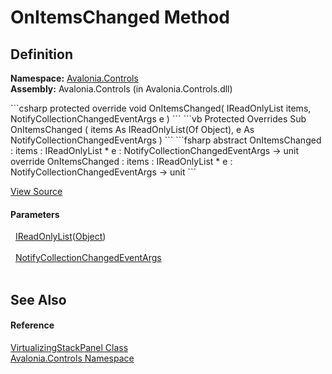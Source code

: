 # OnItemsChanged Method




## Definition
**Namespace:** <a href="N_Avalonia_Controls">Avalonia.Controls</a>  
**Assembly:** Avalonia.Controls (in Avalonia.Controls.dll)

<Tabs groupId="api-code-preview">
<TabItem value="csharp" label="C#">
```csharp
protected override void OnItemsChanged(
	IReadOnlyList<Object?> items,
	NotifyCollectionChangedEventArgs e
)
```
</TabItem>
<TabItem value="vb" label="VB">
```vb
Protected Overrides Sub OnItemsChanged ( 
	items As IReadOnlyList(Of Object),
	e As NotifyCollectionChangedEventArgs
)
```
</TabItem>
<TabItem value="fsharp" label="F#">
```fsharp
abstract OnItemsChanged : 
        items : IReadOnlyList<Object> * 
        e : NotifyCollectionChangedEventArgs -> unit 
override OnItemsChanged : 
        items : IReadOnlyList<Object> * 
        e : NotifyCollectionChangedEventArgs -> unit 
```
</TabItem>
</Tabs>



<a href="https://github.com/AvaloniaUI/Avalonia/tree/master/src/Avalonia.Controls/VirtualizingStackPanel.cs#L258" title="View the source code">View Source</a>



#### Parameters
<dl><dt>  <a href="https://learn.microsoft.com/dotnet/api/system.collections.generic.ireadonlylist-1" target="_blank" rel="noopener noreferrer">IReadOnlyList</a>(<a href="https://learn.microsoft.com/dotnet/api/system.object" target="_blank" rel="noopener noreferrer">Object</a>)</dt><dd> </dd><dt>  <a href="https://learn.microsoft.com/dotnet/api/system.collections.specialized.notifycollectionchangedeventargs" target="_blank" rel="noopener noreferrer">NotifyCollectionChangedEventArgs</a></dt><dd> </dd></dl>

## See Also


#### Reference
<a href="T_Avalonia_Controls_VirtualizingStackPanel">VirtualizingStackPanel Class</a>  
<a href="N_Avalonia_Controls">Avalonia.Controls Namespace</a>  

